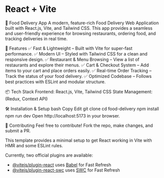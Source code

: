 # React + Vite

🍔 Food Delivery App
A modern, feature-rich Food Delivery Web Application built with React.js, Vite, and Tailwind CSS. This app provides a seamless and user-friendly experience for browsing restaurants, ordering food, and tracking deliveries in real time.

🚀 Features
✅ Fast & Lightweight – Built with Vite for super-fast performance.
✅ Modern UI – Styled with Tailwind CSS for a clean and responsive design.
✅ Restaurant & Menu Browsing – View a list of restaurants and explore their menus.
✅ Cart & Checkout System – Add items to your cart and place orders easily.
✅ Real-time Order Tracking – Track the status of your food delivery.
✅ Optimized Codebase – Follows best practices with ESLint and modular structure.

📦 Tech Stack
Frontend: React.js, Vite, Tailwind CSS
State Management: (Redux, Context API) 

🛠️ Installation & Setup
bash
Copy
Edit
git clone <repo-link>
cd food-delivery
npm install
npm run dev
Open http://localhost:5173 in your browser.

📌 Contributing
Feel free to contribute! Fork the repo, make changes, and submit a PR.

This template provides a minimal setup to get React working in Vite with HMR and some ESLint rules.

Currently, two official plugins are available:

- [@vitejs/plugin-react](https://github.com/vitejs/vite-plugin-react/blob/main/packages/plugin-react/README.md) uses [Babel](https://babeljs.io/) for Fast Refresh
- [@vitejs/plugin-react-swc](https://github.com/vitejs/vite-plugin-react-swc) uses [SWC](https://swc.rs/) for Fast Refresh
